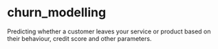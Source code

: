 # churn_modelling
Predicting whether a customer leaves your service or product based on their behaviour, credit score and other parameters.
